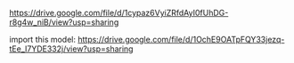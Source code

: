 https://drive.google.com/file/d/1cypaz6VyiZRfdAyI0fUhDG-r8g4w_niB/view?usp=sharing

import this model: https://drive.google.com/file/d/1OchE9OATpFQY33jezq-tEe_I7YDE332j/view?usp=sharing
